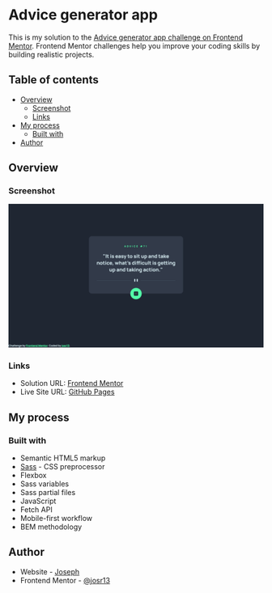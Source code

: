 # Advice generator app

This is my solution to the [Advice generator app challenge on Frontend Mentor](https://www.frontendmentor.io/challenges/advice-generator-app-QdUG-13db). Frontend Mentor challenges help you improve your coding skills by building realistic projects. 

## Table of contents

- [Overview](#overview)
  - [Screenshot](#screenshot)
  - [Links](#links)
- [My process](#my-process)
  - [Built with](#built-with)
- [Author](#author)

## Overview

### Screenshot

![Advice generator app form desktop screenshot](images/screenshot.png)

### Links

- Solution URL: [Frontend Mentor](https://www.frontendmentor.io/solutions/responsive-advice-generator-app-using-fetch-api-sass-flexbox-and-bem-WwPMbvUjp3)
- Live Site URL: [GitHub Pages](https://josr13.github.io/advice-generator-app/)

## My process

### Built with

- Semantic HTML5 markup
- [Sass](https://sass-lang.com/) - CSS preprocessor
- Flexbox
- Sass variables
- Sass partial files
- JavaScript
- Fetch API
- Mobile-first workflow
- BEM methodology

## Author

- Website - [Joseph](https://josr13.github.io)
- Frontend Mentor - [@josr13](https://www.frontendmentor.io/profile/josr13)